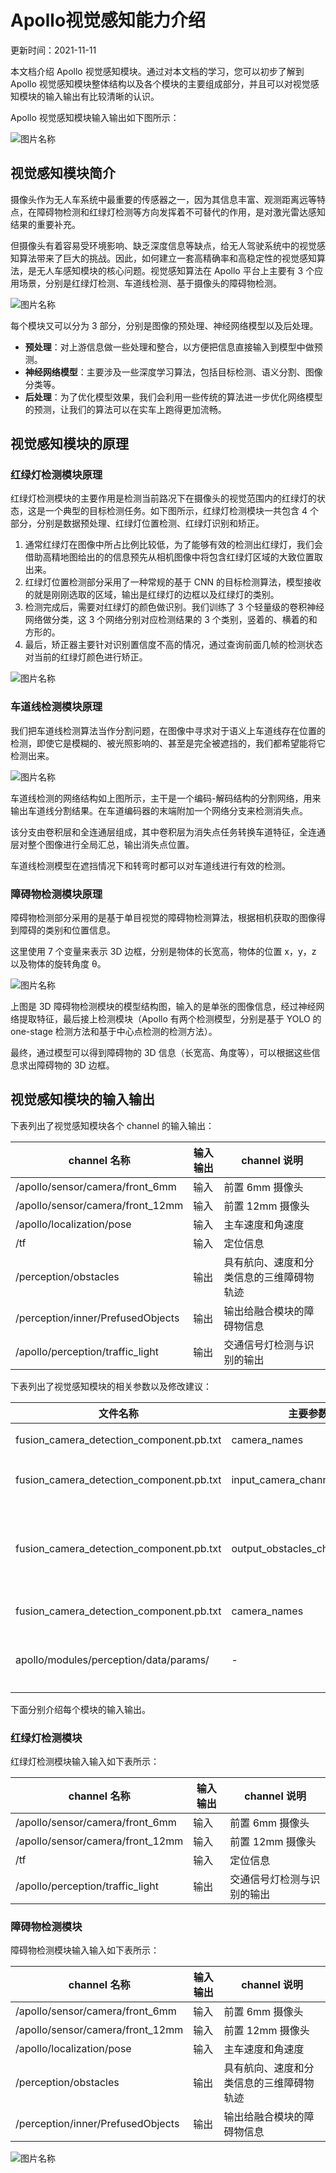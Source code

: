 

# Apollo视觉感知能力介绍

更新时间：2021-11-11

本文档介绍 Apollo 视觉感知模块。通过对本文档的学习，您可以初步了解到 Apollo 视觉感知模块整体结构以及各个模块的主要组成部分，并且可以对视觉感知模块的输入输出有比较清晰的认识。

Apollo 视觉感知模块输入输出如下图所示：

![图片名称](https://bce.bdstatic.com/doc/Apollo-Homepage-Document/Apollo_Doc_CN_6_0/image_f599009.png)



## 视觉感知模块简介

摄像头作为无人车系统中最重要的传感器之一，因为其信息丰富、观测距离远等特点，在障碍物检测和红绿灯检测等方向发挥着不可替代的作用，是对激光雷达感知结果的重要补充。

但摄像头有着容易受环境影响、缺乏深度信息等缺点，给无人驾驶系统中的视觉感知算法带来了巨大的挑战。因此，如何建立一套高精确率和高稳定性的视觉感知算法，是无人车感知模块的核心问题。视觉感知算法在 Apollo 平台上主要有 3 个应用场景，分别是红绿灯检测、车道线检测、基于摄像头的障碍物检测。

![图片名称](https://bce.bdstatic.com/doc/Apollo-Homepage-Document/Apollo_Doc_CN_6_0/image_d0b989b.png)

每个模块又可以分为 3 部分，分别是图像的预处理、神经网络模型以及后处理。

- **预处理**：对上游信息做一些处理和整合，以方便把信息直接输入到模型中做预测。
- **神经网络模型**：主要涉及一些深度学习算法，包括目标检测、语义分割、图像分类等。
- **后处理**：为了优化模型效果，我们会利用一些传统的算法进一步优化网络模型的预测，让我们的算法可以在实车上跑得更加流畅。

## 视觉感知模块的原理

### 红绿灯检测模块原理

红绿灯检测模块的主要作用是检测当前路况下在摄像头的视觉范围内的红绿灯的状态，这是一个典型的目标检测任务。如下图所示，红绿灯检测模块一共包含 4 个部分，分别是数据预处理、红绿灯位置检测、红绿灯识别和矫正。

1. 通常红绿灯在图像中所占比例比较低，为了能够有效的检测出红绿灯，我们会借助高精地图给出的的信息预先从相机图像中将包含红绿灯区域的大致位置取出来。
2. 红绿灯位置检测部分采用了一种常规的基于 CNN 的目标检测算法，模型接收的就是刚刚选取的区域，输出是红绿灯的边框以及红绿灯的类别。
3. 检测完成后，需要对红绿灯的颜色做识别。我们训练了 3 个轻量级的卷积神经网络做分类，这 3 个网络分别对应检测结果的 3 个类别，竖着的、横着的和方形的。
4. 最后，矫正器主要针对识别置信度不高的情况，通过查询前面几帧的检测状态对当前的红绿灯颜色进行矫正。

![图片名称](https://bce.bdstatic.com/doc/Apollo-Homepage-Document/Apollo_Doc_CN_6_0/image_6479733.png)

### 车道线检测模块原理

我们把车道线检测算法当作分割问题，在图像中寻求对于语义上车道线存在位置的检测，即使它是模糊的、被光照影响的、甚至是完全被遮挡的，我们都希望能将它检测出来。

![图片名称](https://bce.bdstatic.com/doc/Apollo-Homepage-Document/Apollo_Doc_CN_6_0/image_92ed759.png)

车道线检测的网络结构如上图所示，主干是一个编码-解码结构的分割网络，用来输出车道线分割结果。在车道编码器的末端附加一个网络分支来检测消失点。

该分支由卷积层和全连通层组成，其中卷积层为消失点任务转换车道特征，全连通层对整个图像进行全局汇总，输出消失点位置。

车道线检测模型在遮挡情况下和转弯时都可以对车道线进行有效的检测。

### 障碍物检测模块原理

障碍物检测部分采用的是基于单目视觉的障碍物检测算法，根据相机获取的图像得到障碍的类别和位置信息。

这里使用 7 个变量来表示 3D 边框，分别是物体的长宽高，物体的位置 x，y，z 以及物体的旋转角度 θ。

![图片名称](https://bce.bdstatic.com/doc/Apollo-Homepage-Document/Apollo_Doc_CN_6_0/image_a96269d.png)

上图是 3D 障碍物检测模块的模型结构图，输入的是单张的图像信息，经过神经网络提取特征，最后接上检测模块（Apollo 有两个检测模型，分别是基于 YOLO 的 one-stage 检测方法和基于中心点检测的检测方法）。

最终，通过模型可以得到障碍物的 3D 信息（长宽高、角度等），可以根据这些信息求出障碍物的 3D 边框。

## 视觉感知模块的输入输出

下表列出了视觉感知模块各个 channel 的输入输出：

| channel 名称                      | 输入输出 | channel 说明                             |
| --------------------------------- | -------- | ---------------------------------------- |
| /apollo/sensor/camera/front_6mm   | 输入     | 前置 6mm 摄像头                          |
| /apollo/sensor/camera/front_12mm  | 输入     | 前置 12mm 摄像头                         |
| /apollo/localization/pose         | 输入     | 主车速度和角速度                         |
| /tf                               | 输入     | 定位信息                                 |
| /perception/obstacles             | 输出     | 具有航向、速度和分类信息的三维障碍物轨迹 |
| /perception/inner/PrefusedObjects | 输出     | 输出给融合模块的障碍物信息               |
| /apollo/perception/traffic_light  | 输出     | 交通信号灯检测与识别的输出               |

下表列出了视觉感知模块的相关参数以及修改建议：

| 文件名称                                 | 主要参数                      | 修改建议                                                     | 作用                      |
| ---------------------------------------- | ----------------------------- | ------------------------------------------------------------ | ------------------------- |
| fusion_camera_detection_component.pb.txt | camera_names                  | 根据实际相机名称修改                                         | 相机名称                  |
| fusion_camera_detection_component.pb.txt | input_camera_channel_names    | 根据实际相机 topic 名称修改                                  | 相机 topic 名称           |
| fusion_camera_detection_component.pb.txt | output_obstacles_channel_name | 如果只使用 camera 感知，则修改为 `/apollo/perception/obstacles`，如果使用融合感知，则修改为`/perception/obstacles` | 相机感知输出的 topic 名称 |
| fusion_camera_detection_component.pb.txt | camera_names                  | 根据实际相机名称修改                                         | 相机名称                  |
| apollo/modules/perception/data/params/   | -                             | 根据实际传感器标注结果确定                                   | 相机标定内外参            |

下面分别介绍每个模块的输入输出。

### 红绿灯检测模块

红绿灯检测模块输入输入如下表所示：

| channel 名称                     | 输入输出 | channel 说明               |
| -------------------------------- | -------- | -------------------------- |
| /apollo/sensor/camera/front_6mm  | 输入     | 前置 6mm 摄像头            |
| /apollo/sensor/camera/front_12mm | 输入     | 前置 12mm 摄像头           |
| /tf                              | 输入     | 定位信息                   |
| /apollo/perception/traffic_light | 输出     | 交通信号灯检测与识别的输出 |

### 障碍物检测模块

障碍物检测模块输入输入如下表所示：

| channel 名称                      | 输入输出 | channel 说明                             |
| --------------------------------- | -------- | ---------------------------------------- |
| /apollo/sensor/camera/front_6mm   | 输入     | 前置 6mm 摄像头                          |
| /apollo/sensor/camera/front_12mm  | 输入     | 前置 12mm 摄像头                         |
| /apollo/localization/pose         | 输入     | 主车速度和角速度                         |
| /perception/obstacles             | 输出     | 具有航向、速度和分类信息的三维障碍物轨迹 |
| /perception/inner/PrefusedObjects | 输出     | 输出给融合模块的障碍物信息               |

![图片名称](https://bce.bdstatic.com/doc/Apollo-Homepage-Document/Apollo_Doc_CN_6_0/image_3b10113.png)